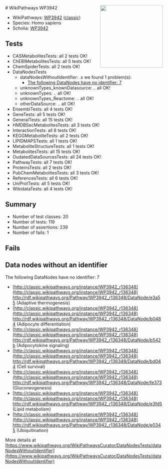 <img style="float: right; width: 200px" src="https://upload.wikimedia.org/wikipedia/commons/thumb/8/83/Wplogo_with_text_500.png/640px-Wplogo_with_text_500.png" />
# WikiPathways WP3942

* WikiPathways: [WP3942](https://wikipathways.org/pathways/WP3942) ([classic](https://classic.wikipathways.org/instance/WP3942))
* Species: Homo sapiens
* Scholia: [WP3942](https://scholia.toolforge.org/wikipathways/WP3942)
## Tests
* CASMetabolitesTests: all 2 tests OK!
* ChEBIMetabolitesTests: all 5 tests OK!
* ChemSpiderTests: all 2 tests OK!
* DataNodesTests
    * dataNodesWithoutIdentifier: .x we found 1 problem(s):
        * [The following DataNodes have no identifier: 7](#d2d32fa6)
    * unknownTypes_knownDatasource: .. all OK!
    * unknownTypes: .. all OK!
    * unknownTypes_Reactome: .. all OK!
    * otherDataSource: .. all OK!
* EnsemblTests: all 4 tests OK!
* GeneTests: all 5 tests OK!
* GeneralTests: all 15 tests OK!
* HMDBSecMetabolitesTests: all 3 tests OK!
* InteractionTests: all 8 tests OK!
* KEGGMetaboliteTests: all 2 tests OK!
* LIPIDMAPSTests: all 1 tests OK!
* MetaboliteStructureTests: all 1 tests OK!
* MetabolitesTests: all 15 tests OK!
* OudatedDataSourcesTests: all 24 tests OK!
* PathwayTests: all 7 tests OK!
* ProteinsTests: all 2 tests OK!
* PubChemMetabolitesTests: all 3 tests OK!
* ReferencesTests: all 6 tests OK!
* UniProtTests: all 5 tests OK!
* WikidataTests: all 4 tests OK!


## Summary

* Number of test classes: 20
* Number of tests: 119
* Number of assertions: 239
* Number of fails: 1

## Fails

<a name="d2d32fa6" />

## Data nodes without an identifier

The following DataNodes have no identifier: 7

* [http://classic.wikipathways.org/instance/WP3942_r136348](http://classic.wikipathways.org/instance/WP3942_r136348) http://rdf.wikipathways.org/Pathway/WP3942_r136348/DataNode/e3a55 (Adaptive thermogenesis)
* [http://classic.wikipathways.org/instance/WP3942_r136348](http://classic.wikipathways.org/instance/WP3942_r136348) http://rdf.wikipathways.org/Pathway/WP3942_r136348/DataNode/b0484 (Adipocyte differentiation)
* [http://classic.wikipathways.org/instance/WP3942_r136348](http://classic.wikipathways.org/instance/WP3942_r136348) http://rdf.wikipathways.org/Pathway/WP3942_r136348/DataNode/b542b (Adipocytokine signaling)
* [http://classic.wikipathways.org/instance/WP3942_r136348](http://classic.wikipathways.org/instance/WP3942_r136348) http://rdf.wikipathways.org/Pathway/WP3942_r136348/DataNode/bd044 (Cell survival)
* [http://classic.wikipathways.org/instance/WP3942_r136348](http://classic.wikipathways.org/instance/WP3942_r136348) http://rdf.wikipathways.org/Pathway/WP3942_r136348/DataNode/fe373 (Gluconeogenesis)
* [http://classic.wikipathways.org/instance/WP3942_r136348](http://classic.wikipathways.org/instance/WP3942_r136348) http://rdf.wikipathways.org/Pathway/WP3942_r136348/DataNode/e3fd5 (Lipid metabolism)
* [http://classic.wikipathways.org/instance/WP3942_r136348](http://classic.wikipathways.org/instance/WP3942_r136348) http://rdf.wikipathways.org/Pathway/WP3942_r136348/DataNode/e0345 (Ubiquitination)


More details at [https://www.wikipathways.org/WikiPathwaysCurator/DataNodesTests/dataNodesWithoutIdentifier](https://www.wikipathways.org/WikiPathwaysCurator/DataNodesTests/dataNodesWithoutIdentifier)

